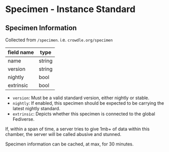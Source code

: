 # Specimen - Instance Standard

## Specimen Information

Collected from `/specimen`. i.e. `crowdle.org/specimen`

| field name | type     |
| ---------- | -------- |
| name       | string   |
| version    | string   |
| nightly    | bool     |
| extrinsic  | bool     |

* `version`: Must be a valid standard version, either nightly or stable.
* `nightly`: If enabled, this specimen should be expected to be carrying the latest nightly standard.
* `extrinsic`: Depicts whether this specimen is connected to the global Fediverse.

If, within a span of time, a server tries to give 1mb+ of data within this chamber,
the server will be called abusive and stunned.

Specimen information can be cached, at max, for 30 minutes.
